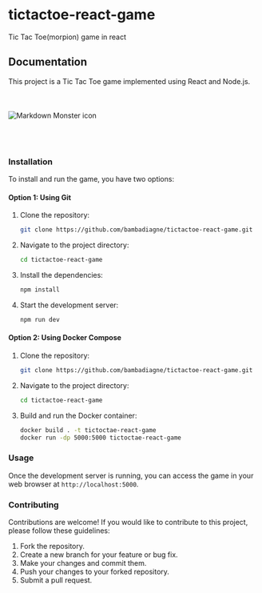 # tictactoe-react-game

Tic Tac Toe(morpion) game in react

## Documentation

This project is a Tic Tac Toe game implemented using React and Node.js.
<br><br> <br><br>
<span style="display:block">
<img src="gameplay.gif"
     alt="Markdown Monster icon"
     style="float: left; margin-right: 10px;" /></span><br><br> <br><br>

### Installation

To install and run the game, you have two options:

#### Option 1: Using Git

1. Clone the repository:

   ```bash
   git clone https://github.com/bambadiagne/tictactoe-react-game.git
   ```

2. Navigate to the project directory:

   ```bash
   cd tictactoe-react-game
   ```

3. Install the dependencies:

   ```bash
   npm install
   ```

4. Start the development server:

   ```bash
   npm run dev
   ```

#### Option 2: Using Docker Compose

1. Clone the repository:

   ```bash
   git clone https://github.com/bambadiagne/tictactoe-react-game.git
   ```

2. Navigate to the project directory:

   ```bash
   cd tictactoe-react-game
   ```

3. Build and run the Docker container:

   ```bash
   docker build . -t tictoctae-react-game
   docker run -dp 5000:5000 tictoctae-react-game
   ```

### Usage

Once the development server is running, you can access the game in your web browser at `http://localhost:5000`.

### Contributing

Contributions are welcome! If you would like to contribute to this project, please follow these guidelines:

1. Fork the repository.
2. Create a new branch for your feature or bug fix.
3. Make your changes and commit them.
4. Push your changes to your forked repository.
5. Submit a pull request.
